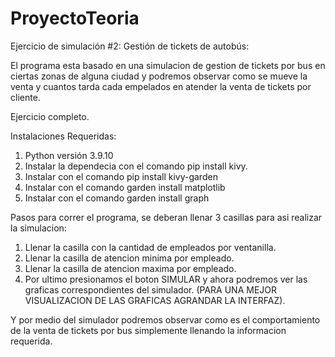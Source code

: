 # ProyectoTeoria

Ejercicio de simulación #2: Gestión de tickets de autobús:

El programa esta basado en una simulacion de gestion de tickets por bus en ciertas zonas de alguna ciudad y podremos observar como se mueve la venta y cuantos tarda cada empelados en atender la venta de tickets por cliente.

Ejercicio completo.

Instalaciones Requeridas: 
1. Python versión 3.9.10
2. Instalar la dependecia con el comando pip install kivy.
3. Instalar con el comando pip install kivy-garden
4. Instalar con el comando garden install matplotlib
5. Instalar con el comando garden install graph

Pasos para correr el programa, se deberan llenar 3 casillas para asi realizar la simulacion: 

1. Llenar la casilla con la cantidad de empleados por ventanilla.
2. Llenar la casilla de atencion minima por empleado.
3. Llenar la casilla de atencion maxima por empleado.
4. Por ultimo presionamos el boton SIMULAR y ahora podremos ver las graficas correspondientes del simulador. (PARA UNA MEJOR VISUALIZACION DE LAS GRAFICAS AGRANDAR LA INTERFAZ).

Y por medio del simulador podremos observar como es el comportamiento de la venta de tickets por bus simplemente llenando la informacion requerida.
